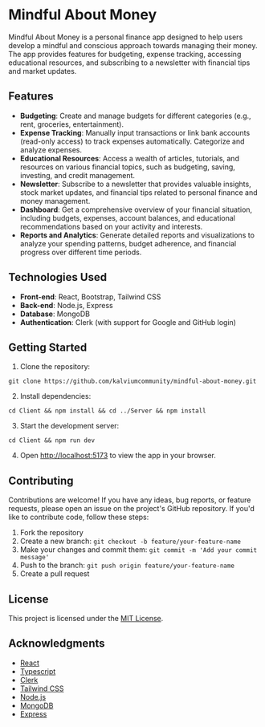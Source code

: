 # Mindful About Money

Mindful About Money is a personal finance app designed to help users develop a mindful and conscious approach towards managing their money. The app provides features for budgeting, expense tracking, accessing educational resources, and subscribing to a newsletter with financial tips and market updates.

## Features

- **Budgeting**: Create and manage budgets for different categories (e.g., rent, groceries, entertainment).
- **Expense Tracking**: Manually input transactions or link bank accounts (read-only access) to track expenses automatically. Categorize and analyze expenses.
- **Educational Resources**: Access a wealth of articles, tutorials, and resources on various financial topics, such as budgeting, saving, investing, and credit management.
- **Newsletter**: Subscribe to a newsletter that provides valuable insights, stock market updates, and financial tips related to personal finance and money management.
- **Dashboard**: Get a comprehensive overview of your financial situation, including budgets, expenses, account balances, and educational recommendations based on your activity and interests.
- **Reports and Analytics**: Generate detailed reports and visualizations to analyze your spending patterns, budget adherence, and financial progress over different time periods.

## Technologies Used

- **Front-end**: React, Bootstrap, Tailwind CSS
- **Back-end**: Node.js, Express
- **Database**: MongoDB
- **Authentication**: Clerk (with support for Google and GitHub login)
<!-- - **Additional Libraries**: React Icons, Chart.js (for visualizations) -->

## Getting Started

1. Clone the repository:

```
git clone https://github.com/kalviumcommunity/mindful-about-money.git
```

2. Install dependencies:

```
cd Client && npm install && cd ../Server && npm install
```

3. Start the development server:

```
cd Client && npm run dev
```

4. Open [http://localhost:5173](http://localhost:5173) to view the app in your browser.

## Contributing

Contributions are welcome! If you have any ideas, bug reports, or feature requests, please open an issue on the project's GitHub repository. If you'd like to contribute code, follow these steps:

1. Fork the repository
2. Create a new branch: `git checkout -b feature/your-feature-name`
3. Make your changes and commit them: `git commit -m 'Add your commit message'`
4. Push to the branch: `git push origin feature/your-feature-name`
5. Create a pull request

## License

This project is licensed under the [MIT License](LICENSE).

## Acknowledgments

- [React](https://reactjs.org/)
- [Typescript](https://www.typescriptlang.org/)
- [Clerk](https://clerk.com/)
- [Tailwind CSS](https://tailwindcss.com/)
- [Node.js](https://nodejs.org/)
- [MongoDB](https://www.mongodb.com/)
- [Express](https://expressjs.com/)
<!-- - [React Icons](https://react-icons.github.io/react-icons/)
- [Chart.js](https://www.chartjs.org/) -->